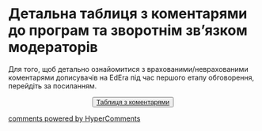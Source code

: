 <div id="hypercomments_widget" class="js-hypercomments-widget invisible"></div>

# Детальна таблиця з коментарями до програм та зворотнім зв’язком модераторів

Для того, щоб детально ознайомитися з врахованими/неврахованими коментарями дописувачів на EdEra під час першого етапу обговорення, перейдіть за посиланням. 
<br>
<form align="center">
  <button><a href="https://docs.google.com/document/d/10V0otu7OT9kNYPqqNr3DKpr4nTe64SMkbZoNt6N-6ZI/edit">Таблиця з коментарями</a></button>
</form>

<div class="js-hypercomments-container">
<a href="http://hypercomments.com" class="hc-link" title="comments widget">comments powered by HyperComments</a>
</div>